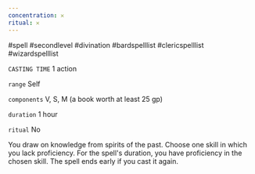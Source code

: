 ```yaml
---
concentration: 𐄂
ritual: 𐄂
---
```

#spell #secondlevel #divination #bardspelllist #clericspelllist #wizardspelllist

`CASTING TIME`
1 action

`range`
Self

`components`
V, S, M (a book worth at least 25 gp)

`duration`
1 hour

`ritual`
No

You draw on knowledge from spirits of the past. Choose one skill in which you lack proficiency. For the spell's duration, you have proficiency in the chosen skill. The spell ends early if you cast it again.